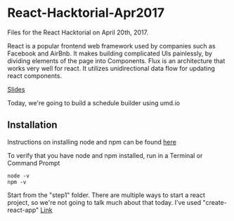 # React-Hacktorial-Apr2017
Files for the React Hacktorial on April 20th, 2017.

React is a popular frontend web framework used by companies such as Facebook and AirBnb. It makes building complicated UIs painlessly, by dividing elements of the page into Components. Flux is an architecture that works very well for react. It utilizes unidirectional data flow for updating react components.

[Slides](https://docs.google.com/presentation/d/1cfCbJOgtvmY-V5zwi2DDbI8mxhjsho-fhDicO3jFXig/edit?usp=sharing)


Today, we're going to build a schedule builder using umd.io

## Installation

Instructions on installing node and npm can be found [here](https://nodejs.org/en/download/package-manager/)  

To verify that you have node and npm installed, run in a Terminal or Command Prompt

``` 
node -v
npm -v
```

Start from the "step1" folder. There are multiple ways to start a react project, so we're not going to talk much about that today.
I've used "create-react-app" [Link](https://github.com/facebookincubator/create-react-app) 
